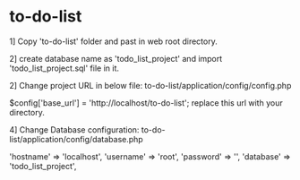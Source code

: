 # to-do-list
1] Copy 'to-do-list' folder and past in web root directory.


2] create database name as 'todo_list_project' and import 'todo_list_project.sql' file in it.


2] Change project URL in below file: to-do-list/application/config/config.php

$config['base_url'] = 'http://localhost/to-do-list'; replace this url with your directory.


4] Change Database configuration: to-do-list/application/config/database.php

'hostname' => 'localhost',
'username' => 'root',
'password' => '',
'database' => 'todo_list_project',
